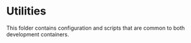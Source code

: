 # Utilities

This folder contains configuration and scripts that are common to both development containers.